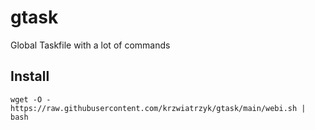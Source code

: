 # gtask
Global Taskfile with a lot of commands

## Install

```
wget -O - https://raw.githubusercontent.com/krzwiatrzyk/gtask/main/webi.sh | bash 
```